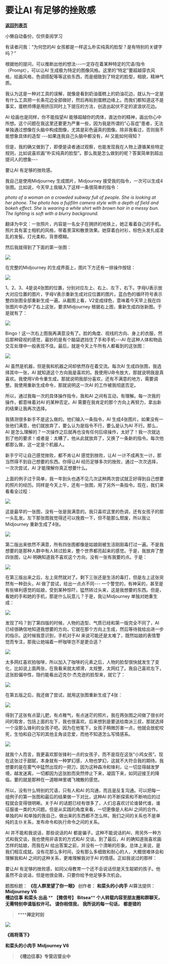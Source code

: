 # 要让AI 有足够的挫败感

[**返回列表页**](/gzh/槽边往事)

小懒自动备份，仅供查阅学习

有读者问我：“为何您的AI 女孩都是一样这么朴实纯真的脸型？是有特别的关键字吗？”

根据他的提问，可以推断出他的想法---一定存在着某种特定的咒语/指令（Prompt），可以让AI
生成极为特定的图像风格。这里的“特定”要超越穿衣风格，绘画风格，色调搭配等等这些东西，而是细致到了特定的脸型，相貌，精神气质。

我认为这是一种对工具的误解，就像是看到奶油蛋糕上的奶油花边，就认为一定是有什么工具把一长条花边全部做好，然后再贴到蛋糕边缘上。而我们都知道这不是事实，蛋糕师傅是用挤压同时上下提压的方法，创造出起伏不定的波浪状花边。

AI 绘画也是同样，你不能指望AI
能够超越你的肉体，直达你的精神，画出你心中所想。这个问题在我这里还要更为严重一些，因为我是所谓的“心盲症”患者，无法单独通过想像在头脑中构成图像，尤其是彩色逼真的图像。除非我看过，否则我不能想象具体的造型
---如果连我自己头脑中都没有，AI 又能如何得知？  

但是，我的确又做到了，即便是读者通过观察，也能发现我在人物上遵循某些特定规则，比如说喜欢画“朴实纯真的脸型”。那么我是怎么做到的呢？答案简单到超出提问人的想象---

要让AI 有足够的挫败感。

我自己是使用Midjourney 生成图片，Midjourney 接受我的指令，一次可以生成4张图。比如说，今天早上我输入了这样一条很简单的指令：

 _photo of a woman on a crowded subway full of people. She is looking at her
phone. The photo has a fujifilm camera style with a depth of field and bokeh
effect. She is wearing a white shirt with brown hair in a messy bun. The
lighting is soft with a blurry background._

翻译为中文：一张照片，内容是一名女子在拥挤的地铁上，她正看着自己的手机。照片具有富士相机的风格，带着景深和散景效果。她穿着白衬衫，棕色头发扎成凌乱的发髻。灯光柔和，背景模糊。

然后我就得到了下面的第一张图：

![](https://mmbiz.qpic.cn/mmbiz_png/Ia6gU9JNtkrf9EZDw9F8PhCYJMmu9Y3kwf5l9eDDsQ5DFKl6Z2wLLsn9wzPZd3yUYjX62P4R7LgBQgJmia09udA/640?wx_fmt=png&from;=appmsg)

在完整的Midjourney 的生成界面上，图片下方还有一排操作按钮：

![](https://mmbiz.qpic.cn/mmbiz_png/Ia6gU9JNtkrf9EZDw9F8PhCYJMmu9Y3k91PIOPWnhv7l5fcKvUh76nYqX24JzHTUjCnV5XoBFcmWNpNJVVic56Q/640?wx_fmt=png&from;=appmsg)

1、2、3、4是说4张图的位置，分别对应左上、右上、左下，右下。字母U表示放大对应位置的图片，字母V表示重新生成对应位置的图片。蓝白色的循环符号表示整四张图全部重新生成一遍。从截图上看，V2变成绿色，意味着今天早上我在四张图片中选中了右上这张，要求Midjourney
根据右上图，重新生成四张新图。于是就有了：

![](https://mmbiz.qpic.cn/mmbiz_png/Ia6gU9JNtkrf9EZDw9F8PhCYJMmu9Y3kBtZZGFtUWGKtoRGrkrsIMY6fBbhPDj2HuVAhibFpKiaFUnCVN0rqJ85A/640?wx_fmt=png&from;=appmsg)

Bingo！这一次右上图我再满意没有了。脸的角度、视线的方向、身上的衣服，然后那种窥视的感觉，最妙的是有个脑袋遮挡住了手和手机---AI
在这种人体和物品交互处理中一般表现不佳。最后，就是今天上午所有人都看到的这张图：

![](https://mmbiz.qpic.cn/mmbiz_jpg/Ia6gU9JNtkrf9EZDw9F8PhCYJMmu9Y3ks7Vicywep43leF2mn1T2JVSFuILdE2PRPm92pb00hia6qDh0O6lo0Czw/640?wx_fmt=jpeg&from;=appmsg)

AI 虽然是机器，但是我和机器之间却依然存在着交流。每次AI 生成四张图，我选择其中一张，AI
就知道这个方向我是喜欢的。我使用U命令放大，那就说明我是真喜欢。我使用V命令重生成，那就说明我部分喜欢，还有不满意的地方，需要调整。我使用重新生成命令，那就说明这一次AI
的工作被我彻底否定。

所以，通过我每一次的具体操作指令，我和AI 之间有互动，有理解。每一次我的操作，都意味着对AI 的某种否定。AI
需要在我肯定的那个方向上再努力，拿出新的结果让我再次选择。  

我猜测很多新手不是这么做的。他们输入一条指令，AI 生成4张图片。如果没有一张他们满意，他们就放弃了，要么认为是指令不行，要么是认为AI 不行。那么，AI
是怎么理解的？一次操作之后就再也没有任何后续操作，太好了！我一次就达到了他的要求！或者是：太糟了，他从此就放弃了，又换了一条新的指令。每次他都那么做，这一定是个机器人。  

新手宁可让自己感觉挫败，都不肯让AI 感觉到挫败，让AI 一计不成再生一计，那当然得不到自己想要的东西。你得让AI
经历足够多次的挫败，通过一次次选择，一次次尝试，AI 才能理解你真正想要什么。  

上面的例子过于简单，我一年到头也遇不见几次这种两次尝试就正好得到自己想要的照片的经历。同样是今天上午，还有一张图，用了另外一条指令。现在，我们来看看全过程：

![](https://mmbiz.qpic.cn/mmbiz_png/Ia6gU9JNtkrf9EZDw9F8PhCYJMmu9Y3kwxR5lXDYlKkaSGM1QIcAuJhIIVF67XsUHQAc3Fr9BhicD9V3QnNVxRQ/640?wx_fmt=png&from;=appmsg)

这是最早的一张图，没有一张是我满意的。我只喜欢这里的色调，还有女孩子的那一头乱发。左下那张图我觉得还可以挽救一下，但不能那么颓废，所以我让Midjourney
重新生成了4张。

![](https://mmbiz.qpic.cn/mmbiz_png/Ia6gU9JNtkrf9EZDw9F8PhCYJMmu9Y3kEG6lDYiclwm4YSblL8z4mevoWIvJEQgnzKibRdEtNgPZ3saoibKLdoQYw/640?wx_fmt=png&from;=appmsg)

第二版出来依然不满意，所有四张图都像是姑娘刚被生活刚刚毒打过一遍。不是我想要的是那种人群中有人转过脸来，整个世界都亮起来的感觉。于是，我放弃了整四张图，让AI
明确知道我不喜欢这个方向，没有一张有我要的点。于是：

![](https://mmbiz.qpic.cn/mmbiz_png/Ia6gU9JNtkrf9EZDw9F8PhCYJMmu9Y3kEgkf32JspnNlNMr9icnpSvTeic5a6Cg39wr3avqkkyG40MlepAxGs70Q/640?wx_fmt=png&from;=appmsg)

在第三版出来之后，左上突然就对了。剩下三张还是生活的毒打，但是左上这张突然有一种劲头，AI 做了尝试，给出一点点不同---
一个警觉的，有神采的，甚至是有些锋利感觉的姑娘，受到某种惊吓，猛然转过头来，这是我想要的东西。但是，看她的手和她的手机，那是什么玩意儿？于是，我让Midjourney
单独对她重生成：

![](https://mmbiz.qpic.cn/mmbiz_png/Ia6gU9JNtkrf9EZDw9F8PhCYJMmu9Y3k9ZVCYkC47Ky8ibjxzPNzbHZKLIv4fIEzGsh0t4po5lF5W6py7O4ddvA/640?wx_fmt=png&from;=appmsg)

发现了吗？到了第四版的时候，人物的造型、气质已经和第一版完全不同了，AI
已经很确信地知道我想要的方向，它就在那个方向上生成，然后等待我给出进一步的指示。这时候我意识到，手机对于AI
来说可能还是太难了，既然姑娘的表情警觉而专注，那我让她端着一杯咖啡岂不是更合适？

![](https://mmbiz.qpic.cn/mmbiz_png/Ia6gU9JNtkrf9EZDw9F8PhCYJMmu9Y3kiaoQCeFUrfsFNLrGJESqeqoXE8qeFkNVTgkGVAiagYF2JyjLBfzD2ZJQ/640?wx_fmt=png&from;=appmsg)

太多网红喜欢拍咖啡，所以加入了咖啡的元素之后，人物的脸型很快就发生了变化，比如说上面两张，在我看来就太顺滑，太规整，太网红了。我自己喜欢左下，这张脸偏中性，隐约能看出迈克尔·杰克逊的脸型来，就它了：

![](https://mmbiz.qpic.cn/mmbiz_png/Ia6gU9JNtkrf9EZDw9F8PhCYJMmu9Y3k89kb2pTicMhWI8FkdHCFGfVDzxbca3I7mAuGibYWAEc4HB2v4bVUfk6w/640?wx_fmt=png&from;=appmsg)

在第五版之后，我还做了尝试，就用这张图重新生成了4张：  

![](https://mmbiz.qpic.cn/mmbiz_png/Ia6gU9JNtkrf9EZDw9F8PhCYJMmu9Y3k3XjZta8wb6GCEWeyicqLst7TfB8OYEp7JmNwluu11TLoBGqtomNRQUw/640?wx_fmt=png&from;=appmsg)

得到了这张有点婴儿肥，有点稚气，有点迷茫的照片。我在两张图之间做了很长时间的取舍，包括上面的左下，我也很喜欢。后来想到是要送给南派三叔，那就选择一个没那么锋利的女孩子吧。因为在他笔下，女孩子稍微厉害一点，他就会放蛇咬死，生怕和自己写的其他主角谈恋爱，而他不知道怎么写情感系。

![](https://mmbiz.qpic.cn/mmbiz_png/Ia6gU9JNtkrf9EZDw9F8PhCYJMmu9Y3k87GQKxKfrTia2icgRwBPRl5UGU5BNbXYQ7SlbdmIX05zyDHfl7X4xlsA/640?wx_fmt=png&from;=appmsg)

就我个人而言，我更喜欢那张锋利一点的女孩子，而不是现在这张“小鸡女孩”。现在这张过于甜腻，本身就有一种梦幻感，人物也梦幻，这就不大符合我的期待。我想要的是在雾气中猛然出现的一把刀，因为这种森冷和锋利，让一切显得越发梦境，越发迷离，一切都因为这张脸而突然停止下来，凝固下来，如同迎接王的降临，要的就是那种在一道眼神里魂飞魄散的感觉。

所以，没有什么特别的咒语，只有人和AI 的沟通，而且是反复沟通。可以把每一组例子的第一张图和最后的结果做一下对比，这种AI
的不断探索和不断响应的过程就会变得很明晰。关于AI
的话题已经有很多了，人们总喜欢讨论谁替代谁，谁征服谁一类的大问题。但是从实践的角度来看，一切更像是人和AI 之间的合作。单独的AI
和单独的我自己，做出来的东西都不怎么样。我们之间的关系也不是单纯的主仆关系，发布命令和执行命令之间的关系。  

AI 并不能和我说话，那些说话的AI 都是骗子。这种不能说话的AI，用另外一种方式和我交谈，我也使用非语言的方式和AI 交谈。到了最后，AI
的确知道我喜欢画怎样的姑娘，而我在AI
给出答案之前，并没有一个清晰的形象。总体上来说，是我们相互成就。没有花那么多时间，没有那么多细致和耐心的人，大概很难体会和理解我和AI
之间的这种关系，更难理解我对于AI 的情感。正如我说过的那样：  

要让AI 有足够的挫败感，如同父母教育一个还不会说话但是天生聪颖的孩子。他虽然不会说话，但是他很会猜，只要你给予他足够多次机会。

  

题图标题： **《在人群里望了你一眼》** 创作者： **和菜头的小肉手** AI算法提供： **Midjourney V6**  
 **槽边往事** **和菜头 出品** ** **【微信号】** **Bitsea**** **个人转载内容至朋友圈和群聊天，无需特别申请版权许可。**
**请你相信我，** **我所说的每一句话，** **都是错的**

>  ******禅定时刻**

![](https://mmbiz.qpic.cn/mmbiz_jpg/Ia6gU9JNtkoEZLTvlf4jAVcZUgIMHWxtlrLILYJsggyXaOTd9yRHeRqVMyorlPhiaVliacrFWsEz8Qmtl4BdTJ1g/640?wx_fmt=jpeg&from;=appmsg)

 **《雨将落下》**

 **和菜头的小肉手** **Midjourney V6**

  

>  **《槽边往事》专营店营业中**

  

